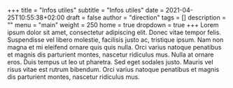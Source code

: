 +++
title       = "Infos utiles"
subtitle    = "Infos utiles"
date        = 2021-04-25T10:55:38+02:00
draft       = false
author      = "direction"
tags        = []
description = ""
menu        = "main"
weight      = 250
home        = true
dropdown    = true
+++
Lorem ipsum dolor sit amet, consectetur adipiscing elit. Donec vitae tempor felis. Suspendisse vel libero molestie, facilisis justo ac, tristique ipsum. Nam non magna et mi eleifend ornare quis quis nulla. Orci varius natoque penatibus et magnis dis parturient montes, nascetur ridiculus mus. Nulla at ornare eros. Duis tempus ut leo ut pharetra. Sed eget sodales justo. Mauris vel risus vitae est rutrum bibendum. Orci varius natoque penatibus et magnis dis parturient montes, nascetur ridiculus mus.
